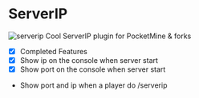 # ServerIP
![serverip](https://www.tempicolabs.com/img/ip-info.png)
Cool ServerIP plugin for PocketMine & forks

- [x] Completed Features
- [x] Show ip on the console when server start
- [x] Show port on the console when server start
- Show port and ip when a player do /serverip
